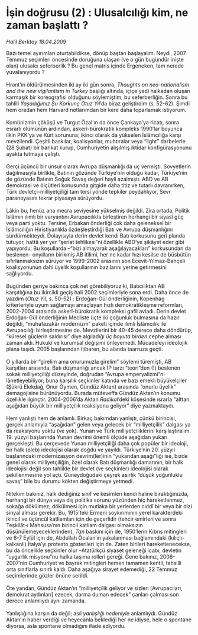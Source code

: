 # İşin doğrusu (2) : Ulusalcılığı kim, ne zaman başlattı ?

*Halil Berktay 18.04.2009*

<div class="taraf_structure_2col_1zq">
<div class="margen_n">



 <p>Bazı temel ayırımları oturtabildikse, dönüp baştan başlayalım. Neydi, 2007 Temmuz seçimleri öncesinde doruğuna ulaşan (ve o gün bugündür inişte olan) ulusalcı seferberlik ? Bu genel matris içinde Ergenekon, tam nerede yuvalanıyordu ? <br/><br/>Hrant’ın öldürülmesinden iki ay iki gün sonra, <i>Thoughts on neo-nationalism and the new vigilantism in Turkey</i> başlığı altında, içiçe yedi halkadan oluşan karmaşık bir koreografisi olduğunu söylemiştim, bu seferberliğin. Sonra bu tahlili <i>Yaşadığımız Şu Korkunç Otuz Yıl</i>’da biraz geliştirdim (s. 52-62). Şimdi hem oradan hem Harvard notlarımdan bir kere daha toparlamak istiyorum. <br/><br/>Komünizmin çöküşü ve Turgut Özal’ın da önce Çankaya’ya ricatı, sonra esrarlı ölümünün ardından, askerî-bürokratik kompleks 1990’lar boyunca ilkin PKK’ya ve Kürt sorununa; ikinci olarak da yükselen İslâmcılığa karşı mevzilendi. Çeşitli baskılar, koalisyonlar, muhtıralar veya “light” darbelerle (28 Şubat) bir barikat kurup, Cumhuriyetin alışılmış iktidar konfigürasyonunu ayakta tutmaya çalıştı. <br/><br/>Gerçi üçüncü bir unsur olarak Avrupa düşmanlığı da uç vermişti. Sovyetlerin dağılmasıyla birlikte, Batının gözünde Türkiye’nin olduğu kadar, Türkiye’nin de gözünde Batının Soğuk Savaş değeri hayli azalmıştı. ABD ve AB demokrasi ve ölçütleri konusunda gitgide daha titiz ve tutarlı davranırken, Türk devletçi-milliyetçiliği tam tersi yönde tepkiler peydahlıyor, Sevr paranoyasını tekrar piyasaya sürüyordu. <br/><br/>Lâkin bu, henüz ana mecra seviyesine yükselmiş değildi. Zira ortada, Politik İslâmın ılımlı bir varyantını Avrupacılıkla birleştiren herhangi bir siyasî güç veya parti yoktu. Tersine, Erbakan önderliği çok daha geleneksel bir İslâmcılığın Hıristiyanlıkla özdeşleştirdiği Batı ve Avrupa düşmanlığını sürdürmekteydi. Dolayısıyla derin devlet kendi Batı korkusunu geri planda tutuyor, hattâ yer yer “şeriat tehlikesi”ni özellikle ABD’ye şikâyet eder gibi yapıyordu. Bu koşullarda –“bizi almayarak aşağılayacakları” korkusundan da beslenen- onyılların birikmiş AB itilimi, her ne kadar hızı kesilse de büsbütün sıfırlanmaksızın sürüyor ve 1999-2002 arasının son Ecevit-Yılmaz-Bahçeli koalisyonunun dahi üyelik koşullarının bazılarını yerine getirmesini sağlıyordu. <br/><br/>Bugünden geriye bakınca çok net görebiliyoruz ki, Batıcılıktan AB karşıtlığına bu ikircikli geçiş hali 2002 seçimleriyle sona erdi. Daha önce de yazdım (<i>Otuz Yıl</i>, s. 50-52) : Erdoğan-Gül önderliğinin, Kopenhag kriterleriyle uyum sağlamayı amaçlayan hızlı demokratikleşme reformları, 2002-2004 arasında askerî-bürokratik kompleksi gafil avladı. Derin devlet Erdoğan-Gül önderliğinin Mecliste üçte iki çoğunluk bulmasına da hazır değildi, “muhafazakâr modernizm” paketi içinde ılımlı İslâmcılık ile Avrupacılığı birleştirmesine de. Mevzilerini bir 40-45 derece daha döndürüp, “küresel güçlerin saldırısı” diye algıladığı <i>üç boyuta birden</i> cephe alması zaman aldı. Hukukî ve kurumsal değişimi önleyemedi. Mücadeleyi ideolojik plana taşıdı. 2005 başlarından itibaren, bu alanda taarruza geçti. <br/><br/>O yıllarda bir “girelim ama onurumuzla girelim” söylemi türemişti, AB karşıtları arasında. Batı düşmanlığı ancak İP tarzı “teori”den (!) beslenen sokak milliyetçiliği düzeyinde, doğrudan “Avrupa emperyalizmi”ni lânetleyebiliyor; buna karşılık seçkinler katında ve bazı emekli büyükelçiler (Şükrü Elekdağ, Onur Öymen, Gündüz Aktan) arasında “onurlu üyelik” demagojisine bürünüyordu. Burada müteveffa Gündüz Aktan’ın konumu özellikle ilginçtir. 2004-2006’da Aktan <i>Radikal</i>’deki köşesinde ısrarla “alttan, aşağıdan büyük bir milliyetçilik reaksiyonu geliyor” diye yazmaktaydı. <br/><br/>Hem yanlıştı hem de anlamlı. Birkaç bakımdan yanlıştı, çünkü birincisi, gerçek anlamıyla “aşağıdan” gelen veya gelecek bir “milliyetçilik” dalgası ya da reaksiyonu yoktu (ve yok). Yunan ve Türk milliyetçiliklerini karşılaştıralım. 19. yüzyıl başlarında Yunan devrimi önemli ölçüde aşağıdan yukarı gerçekleşti. Bu çerçevede Yunan milliyetçiliği daha çok popüler bir ideoloji, bir halk (pleb) ideolojisi olarak doğdu ve yayıldı. Türkiye’nin 20. yüzyıl başlarındaki modernizasyon devrim(ler)inin “yukarıdan aşağı”lığı ise, bizde genel olarak milliyetçiliğin, özel olarak Batı düşmanlığı damarının, bir halk ideolojisi değil son tahlilde bir devlet (ve seçkinler) ideolojisi olarak şekillenmesine yol açtı. Güneydoğudaki çeyrek asırlık “düşük yoğunluklu savaş” bile bu durumu kökten değiştirmeye yetmedi. <br/><br/>Nitekim bakınız, halk dediğiniz sınıf ve kesimleri kendi haline bıraktığınızda, herhangi bir dünya veya dış politika sorunu yüzünden hiç hareketlenmez, sokağa dökülmez; dökülmesi için mutlaka bir yerlerden ciddî bir veya bir dizi sinyal alması gerekir. Bu, 1915’teki Ermeni soykırımının yerel karakterdeki ikincil ve üçüncül katliamları için de geçerlidir (tehcir emirleri ve sonra Teşkilât-ı Mahsusa’nın birincil katliam dalgası olmaksızın düşünülemeyeceklerinden), <i>Tan</i> baskını için de, 1950’lerin Kıbrıs mitingleri ve 6-7 Eylül için de, Abdullah Öcalan’ın yakalanması bağlamındaki (kılıçlı-kalkanlı) İtalya’yı protesto gösterileri için de. Zaten birileri hareketlenecekse, bu da öncelikle seçkinler olur –Atatürkçü siyaset geleneği icabı, devletin “uygarlık misyonu”nu halka taşıma rolleri gereği. Gene bakınız, 2006-2007’nin Cumhuriyet ve bayrak mitingleri hemen tamamen kentli, tahsilli orta sınıflarla sınırlı kaldı. Daha aşağıya sirayet edemediği, 22 Temmuz seçimlerinde gözler önüne serildi. <br/><br/>Öte yandan, Gündüz Aktan’ın “milliyetçilik geliyor ve sizleri [Avrupacıları, demokrat aydınları] ezecek, darma duman edecek” çanları çalması son derece anlamlıydı aynı zamanda. <br/><br/>Yanlışlığına karşın da değil; asıl <i>yanlışlığı nedeniyle</i> anlamlıydı. Gündüz Aktan’ın haber verdiği ve heyecanla beklediği her ne idiyse, hele o spontane diyorsa, asla spontane olmadığını ifade ediyordu.</p>
<br/>
<br/>
<br/>



<br/>


<div id="taraf_not">
</div>

</div>


</div>
